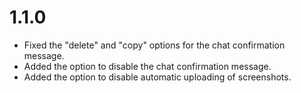 # 1.1.0
- Fixed the "delete" and "copy" options for the chat confirmation message.
- Added the option to disable the chat confirmation message.
- Added the option to disable automatic uploading of screenshots.
